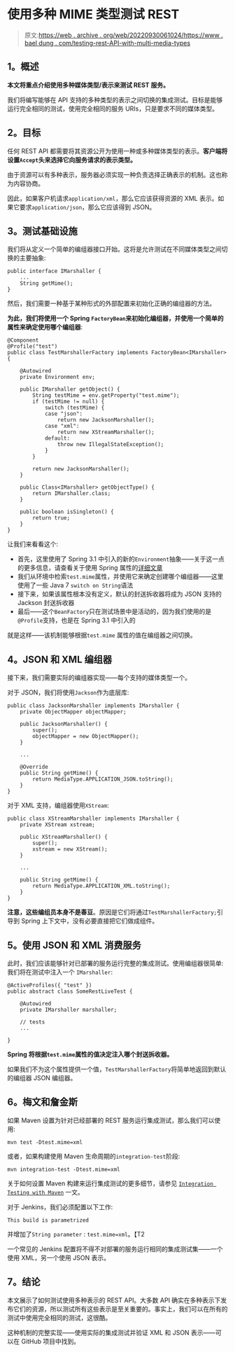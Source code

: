 # 使用多种 MIME 类型测试 REST

> 原文:[https://web . archive . org/web/20220930061024/https://www . bael dung . com/testing-rest-API-with-multi-media-types](https://web.archive.org/web/20220930061024/https://www.baeldung.com/testing-rest-api-with-multiple-media-types)

## **1。概述**

**本文将重点介绍使用多种媒体类型/表示来测试 REST 服务。**

我们将编写能够在 API 支持的多种类型的表示之间切换的集成测试。目标是能够运行完全相同的测试，使用完全相同的服务 URIs，只是要求不同的媒体类型。

## **2。目标**

任何 REST API 都需要将其资源公开为使用一种或多种媒体类型的表示。**客户端将设置`Accept`头来选择它向服务请求的表示类型。**

由于资源可以有多种表示，服务器必须实现一种负责选择正确表示的机制。这也称为内容协商。

因此，如果客户机请求`application/xml`，那么它应该获得资源的 XML 表示。如果它要求`application/json`，那么它应该得到 JSON。

## **3。测试基础设施**

我们将从定义一个简单的编组器接口开始。这将是允许测试在不同媒体类型之间切换的主要抽象:

```
public interface IMarshaller {
    ...
    String getMime();
}
```

然后，我们需要一种基于某种形式的外部配置来初始化正确的编组器的方法。

**为此，我们将使用一个 Spring `FactoryBean`来初始化编组器，并使用一个简单的属性来确定使用哪个编组器**:

```
@Component
@Profile("test")
public class TestMarshallerFactory implements FactoryBean<IMarshaller> {

    @Autowired
    private Environment env;

    public IMarshaller getObject() {
        String testMime = env.getProperty("test.mime");
        if (testMime != null) {
            switch (testMime) {
            case "json":
                return new JacksonMarshaller();
            case "xml":
                return new XStreamMarshaller();
            default:
                throw new IllegalStateException();
            }
        }

        return new JacksonMarshaller();
    }

    public Class<IMarshaller> getObjectType() {
        return IMarshaller.class;
    }

    public boolean isSingleton() {
        return true;
    }
}
```

让我们来看看这个:

*   首先，这里使用了 Spring 3.1 中引入的新的`Environment`抽象——关于这一点的更多信息，请查看关于使用 Spring 属性的[详细文章](/web/20220120013454/https://www.baeldung.com/properties-with-spring "Properties Files usage in Spring 3.1")
*   我们从环境中检索`test.mime`属性，并使用它来确定创建哪个编组器——这里使用了一些 Java 7 `switch on String`语法
*   接下来，如果该属性根本没有定义，默认的封送拆收器将成为 JSON 支持的 Jackson 封送拆收器
*   最后——这个`BeanFactory`只在测试场景中是活动的，因为我们使用的是`@Profile`支持，也是在 Spring 3.1 中引入的

就是这样——该机制能够根据`test.mime` 属性的值在编组器之间切换。

## **4。JSON 和 XML 编组器**

接下来，我们需要实际的编组器实现——每个支持的媒体类型一个。

对于 JSON，我们将使用`Jackson`作为底层库:

```
public class JacksonMarshaller implements IMarshaller {
    private ObjectMapper objectMapper;

    public JacksonMarshaller() {
        super();
        objectMapper = new ObjectMapper();
    }

    ...

    @Override
    public String getMime() {
        return MediaType.APPLICATION_JSON.toString();
    }
}
```

对于 XML 支持，编组器使用`XStream`:

```
public class XStreamMarshaller implements IMarshaller {
    private XStream xstream;

    public XStreamMarshaller() {
        super();
        xstream = new XStream();
    }

    ...

    public String getMime() {
        return MediaType.APPLICATION_XML.toString();
    }
}
```

**注意，这些编组员本身不是春豆**。原因是它们将通过`TestMarshallerFactory;`引导到 Spring 上下文中，没有必要直接把它们做成组件。

## **5。使用 JSON 和 XML 消费服务**

此时，我们应该能够针对已部署的服务运行完整的集成测试。使用编组器很简单:我们将在测试中注入一个 `IMarshaller`:

```
@ActiveProfiles({ "test" })
public abstract class SomeRestLiveTest {

    @Autowired
    private IMarshaller marshaller;

    // tests
    ...

}
```

**Spring 将根据`test.mime`属性的值决定注入哪个封送拆收器。**

如果我们不为这个属性提供一个值，`TestMarshallerFactory`将简单地返回到默认的编组器 JSON 编组器。

## **6。梅文和詹金斯**

如果 Maven 设置为针对已经部署的 REST 服务运行集成测试，那么我们可以使用:

```
mvn test -Dtest.mime=xml
```

或者，如果构建使用 Maven 生命周期的`integration-test`阶段:

```
mvn integration-test -Dtest.mime=xml
```

关于如何设置 Maven 构建来运行集成测试的更多细节，请参见 [`Integration Testing with Maven`](/web/20220120013454/https://www.baeldung.com/integration-testing-with-the-maven-cargo-plugin "How to set up Integration Testing with the Maven Cargo plugin") 一文。

对于 Jenkins，我们必须配置以下工作:

```
This build is parametrized
```

并增加了`String parameter` : `test.mime=xml`。【T2

一个常见的 Jenkins 配置将不得不对部署的服务运行相同的集成测试集——一个使用 XML，另一个使用 JSON 表示。

## **7。结论**

本文展示了如何测试使用多种表示的 REST API。大多数 API 确实在多种表示下发布它们的资源，所以测试所有这些表示是至关重要的。事实上，我们可以在所有的测试中使用完全相同的测试，这很酷。

这种机制的完整实现——使用实际的集成测试并验证 XML 和 JSON 表示——可以在 GitHub 项目中找到。